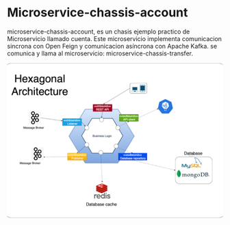 # Microservice-chassis-account
microservice-chassis-account, es un chasis ejemplo practico de Microservicio llamado cuenta. Este microservicio implementa comunicacion sincrona con Open Feign y comunicacion asíncrona con Apache Kafka. se comunica y llama al microservicio: microservice-chassis-transfer. 


![Image text](https://raw.githubusercontent.com/ebercruzf/microservice-chassis-account/main/docs/HexagonalArchitecture%20.png)


